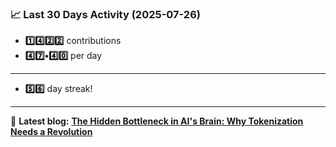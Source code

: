 <!--START_STATS-->
### 📈 Last 30 Days Activity (2025-07-26)  
- **1️⃣4️⃣2️⃣2️⃣** contributions  
- **4️⃣7️⃣•4️⃣0️⃣** per day
---
- **5️⃣6️⃣** day streak!
---
📝 **Latest blog:** [**The Hidden Bottleneck in AI's Brain: Why Tokenization Needs a Revolution**](https://andriak.com/blog/tokenization-revolution)
<!--END_STATS-->
